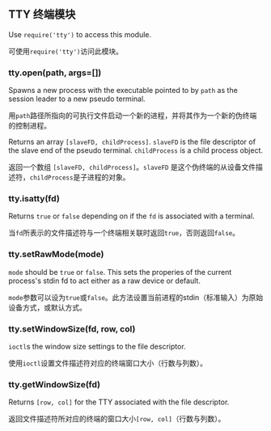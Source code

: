 ## TTY 终端模块

Use `require('tty')` to access this module.

可使用`require('tty')`访问此模块。


### tty.open(path, args=[])

Spawns a new process with the executable pointed to by `path` as the session
leader to a new pseudo terminal.

用`path`路径所指向的可执行文件启动一个新的进程，并将其作为一个新的伪终端的控制进程。

Returns an array `[slaveFD, childProcess]`. `slaveFD` is the file descriptor
of the slave end of the pseudo terminal. `childProcess` is a child process
object.

返回一个数组 `[slaveFD, childProcess]`。`slaveFD` 是这个伪终端的从设备文件描述符，`childProcess`是子进程的对象。


### tty.isatty(fd)

Returns `true` or `false` depending on if the `fd` is associated with a
terminal.

当`fd`所表示的文件描述符与一个终端相关联时返回`true`，否则返回`false`。

### tty.setRawMode(mode)

`mode` should be `true` or `false`. This sets the properies of the current
process's stdin fd to act either as a raw device or default.

`mode`参数可以设为`true`或`false`。此方法设置当前进程的stdin（标准输入）为原始设备方式，或默认方式。


### tty.setWindowSize(fd, row, col)

`ioctl`s the window size settings to the file descriptor.

使用`ioctl`设置文件描述符对应的终端窗口大小（行数与列数）。


### tty.getWindowSize(fd)

Returns `[row, col]` for the TTY associated with the file descriptor.

返回文件描述符所对应的终端的窗口大小`[row, col]`（行数与列数）。


